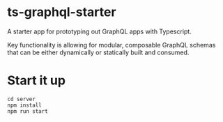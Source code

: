 # ts-graphql-starter

A starter app for prototyping out GraphQL apps with Typescript.

Key functionality is allowing for modular, composable GraphQL schemas that can be either dynamically or statically built and consumed.

# Start it up

```
cd server
npm install
npm run start
```
